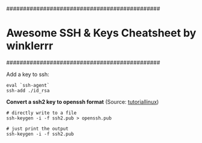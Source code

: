 ##############################################
# Awesome SSH & Keys Cheatsheet by winklerrr #
##############################################

Add a key to ssh:

```
eval `ssh-agent`
ssh-add ./id_rsa
```

**Convert a ssh2 key to openssh format** (Source: [tutoriallinux](https://tutorialinux.com/convert-ssh2-openssh/))

```
# directly write to a file
ssh-keygen -i -f ssh2.pub > openssh.pub

# just print the output
ssh-keygen -i -f ssh2.pub
```

